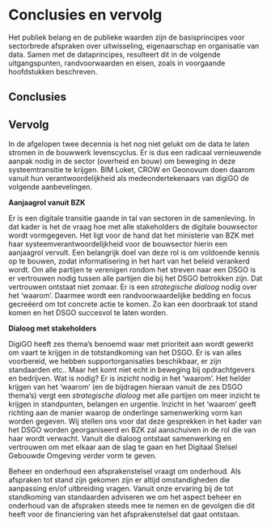 Conclusies en vervolg
============

Het publiek belang en de publieke waarden zijn de basisprincipes voor
sectorbrede afspraken over uitwisseling, eigenaarschap en organisatie van data. Samen met de dataprincipes, resulteert dit in de volgende uitgangspunten, randvoorwaarden en eisen, zoals in voorgaande hoofdstukken beschreven.

Conclusies
--------------


    
Vervolg
-------
    
In de afgelopen twee decennia  is het nog niet gelukt om de data te laten stromen in de bouwwerk levenscyclus. 
Er is dus een radicaal vernieuwende aanpak nodig in de sector (overheid en bouw) om beweging in deze 
systeemtransitie te krijgen. BIM Loket, CROW en Geonovum doen daarom vanuit hun verantwoordelijkheid 
als medeondertekenaars van digiGO de volgende aanbevelingen.
    
**Aanjaagrol vanuit BZK**
    
Er is een digitale transitie gaande in tal van sectoren in de samenleving. In dat kader is het de vraag hoe met alle stakeholders de digitale bouwsector wordt vormgegeven. Het ligt voor de hand dat het ministerie van BZK met haar systeemverantwoordelijkheid voor de bouwsector hierin een aanjaagrol vervult.
Een belangrijk doel van deze rol is om voldoende kennis op te bouwen, zodat informatisering in het hart 
van het beleid verankerd wordt. Om alle partijen te verenigen rondom het streven naar een DSGO is er vertrouwen nodig tussen alle partijen die bij het DSGO betrokken zijn. Dat vertrouwen ontstaat niet zomaar. Er is een *strategische dialoog* nodig over het ‘waarom’. Daarmee wordt een randvoorwaardelijke bedding en focus gecreëerd om tot concrete actie te komen. Zo kan een doorbraak tot stand komen en het DSGO succesvol te laten worden.
    
**Dialoog met stakeholders**
    
DigiGO heeft zes thema’s benoemd waar met prioriteit aan wordt gewerkt om vaart te krijgen in de 
totstandkoming van het DSGO.  Er is van alles voorbereid, we hebben supportorganisaties beschikbaar, 
er zijn standaarden etc.. Maar het komt niet echt in beweging bij opdrachtgevers en bedrijven. Wat is nodig? 
Er is inzicht nodig in het ‘waarom’. Het helder krijgen van het ‘waarom’ (en de bijdragen hieraan vanuit 
de zes DSGO thema’s) vergt een *strategische dialoog* met alle partijen om meer inzicht te krijgen in standpunten, belangen en urgentie. Inzicht in het ‘waarom’ geeft richting aan de manier waarop de onderlinge samenwerking vorm kan worden gegeven. 
Wij stellen ons voor dat deze gesprekken in het kader van het DSGO worden georganiseerd en BZK zal aanschuiven in de rol die van haar wordt verwacht. Vanuit die dialoog ontstaat samenwerking en vertrouwen om met elkaar aan de slag te gaan en het Digitaal Stelsel Gebouwde Omgeving verder vorm te geven. 

Beheer en onderhoud
een afsprakenstelsel vraagt om onderhoud. Als afspraken tot stand zijn gekomen zijn er altijd omstandigheden die aanpassing en/of uitbreiding vragen. Vanuit onze ervaring bij de tot standkoming van standaarden adviseren we om het aspect beheer en onderhoud van de afspraken steeds mee te nemen en de gevolgen die dit heeft voor de financiering van het afsprakenstelsel dat gaat ontstaan.
  
